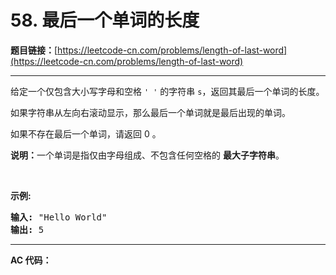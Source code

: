 # 58. 最后一个单词的长度

**题目链接：**[https://leetcode-cn.com/problems/length-of-last-word](https://leetcode-cn.com/problems/length-of-last-word)

---

<div class="content__1Y2H">
 <div class="notranslate">
  <p>给定一个仅包含大小写字母和空格&nbsp;<code>' '</code>&nbsp;的字符串 <code>s</code>，返回其最后一个单词的长度。</p> 
  <p>如果字符串从左向右滚动显示，那么最后一个单词就是最后出现的单词。</p> 
  <p>如果不存在最后一个单词，请返回 0&nbsp;。</p> 
  <p><strong>说明：</strong>一个单词是指仅由字母组成、不包含任何空格的 <strong>最大子字符串</strong>。</p> 
  <p>&nbsp;</p> 
  <p><strong>示例:</strong></p> 
  <pre class="language-text"><strong>输入:</strong> "Hello World"
<strong>输出:</strong> 5
</pre> 
 </div>
</div>

---

**AC 代码：**

```java

```